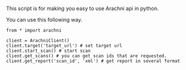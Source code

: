 This script is for making you easy to use Arachni api in python.

You can use this following way.

```
from * import arachni

client = ArachniClient()
client.target('target_url') # set target url
client.start_scan() # start scan
client.get_scans() # you can get scan ids that are requested.
client.get_report('scan_id', 'xml') # get report in several format
```
